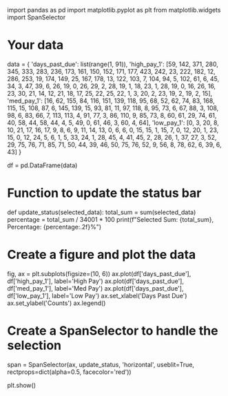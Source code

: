 import pandas as pd
import matplotlib.pyplot as plt
from matplotlib.widgets import SpanSelector

# Your data
data = {
    'days_past_due': list(range(1, 91)),
    'high_pay_1': [59, 142, 371, 280, 345, 333, 283, 236, 173, 161, 150, 152, 171, 177, 423, 242, 23, 222, 182, 12, 286, 253, 19, 174, 149, 25, 167, 178, 13, 122, 103, 7, 104, 94, 5, 102, 61, 6, 45, 34, 3, 47, 39, 6, 26, 19, 0, 26, 29, 2, 28, 19, 1, 18, 23, 1, 28, 19, 0, 16, 26, 16, 23, 30, 21, 14, 12, 21, 18, 17, 25, 22, 25, 22, 1, 3, 20, 2, 23, 19, 2, 19, 2, 15],
    'med_pay_1': [16, 62, 155, 84, 116, 151, 139, 118, 95, 68, 52, 62, 74, 83, 168, 115, 15, 108, 87, 6, 145, 139, 15, 93, 81, 11, 97, 118, 8, 95, 73, 6, 67, 88, 3, 108, 98, 6, 83, 66, 7, 113, 113, 4, 91, 77, 3, 86, 110, 9, 85, 73, 8, 60, 61, 29, 74, 61, 40, 58, 44, 58, 44, 4, 5, 49, 0, 61, 46, 3, 60, 4, 64],
    'low_pay_1': [0, 3, 20, 8, 10, 21, 17, 16, 17, 9, 8, 6, 9, 11, 14, 13, 0, 6, 6, 0, 15, 15, 1, 15, 7, 0, 12, 20, 1, 23, 15, 0, 12, 24, 5, 6, 1, 5, 33, 24, 1, 28, 45, 4, 41, 45, 2, 28, 26, 1, 37, 27, 3, 52, 29, 75, 76, 71, 85, 71, 50, 44, 39, 46, 50, 75, 76, 52, 9, 56, 8, 78, 62, 6, 39, 6, 43]
}

df = pd.DataFrame(data)

# Function to update the status bar
def update_status(selected_data):
    total_sum = sum(selected_data)
    percentage = total_sum / 34001 * 100
    print(f"Selected Sum: {total_sum}, Percentage: {percentage:.2f}%")

# Create a figure and plot the data
fig, ax = plt.subplots(figsize=(10, 6))
ax.plot(df['days_past_due'], df['high_pay_1'], label='High Pay')
ax.plot(df['days_past_due'], df['med_pay_1'], label='Med Pay')
ax.plot(df['days_past_due'], df['low_pay_1'], label='Low Pay')
ax.set_xlabel('Days Past Due')
ax.set_ylabel('Counts')
ax.legend()

# Create a SpanSelector to handle the selection
span = SpanSelector(ax, update_status, 'horizontal', useblit=True, rectprops=dict(alpha=0.5, facecolor='red'))

plt.show()
